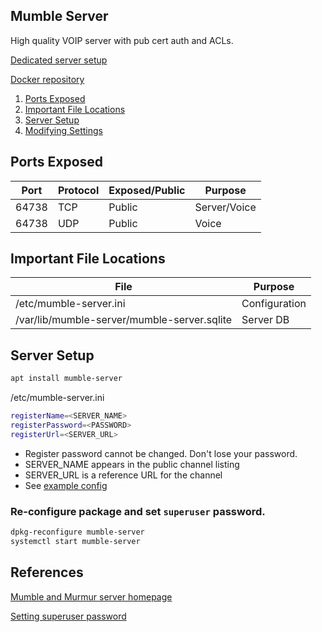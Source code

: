 Mumble Server
-------------
High quality VOIP server with pub cert auth and ACLs.

[Dedicated server setup](transmission-dedicated.md)

[Docker repository][1]

1. [Ports Exposed](#ports-exposed)
1. [Important File Locations](#important-file-locations)
1. [Server Setup](#server-setup)
1. [Modifying Settings](#modifying-settings)

Ports Exposed
-------------

| Port  | Protocol | Exposed/Public | Purpose      |
|-------|----------|----------------|--------------|
| 64738 | TCP      | Public         | Server/Voice |
| 64738 | UDP      | Public         | Voice        |

Important File Locations
------------------------

| File                                        | Purpose       |
|---------------------------------------------|---------------|
| /etc/mumble-server.ini                      | Configuration |
| /var/lib/mumble-server/mumble-server.sqlite | Server DB     |

Server Setup
------------

```bash
apt install mumble-server
```

/etc/mumble-server.ini
```bash
registerName=<SERVER_NAME>
registerPassword=<PASSWORD>
registerUrl=<SERVER_URL>
```
 * Register password cannot be changed. Don't lose your password.
 * SERVER_NAME appears in the public channel listing
 * SERVER_URL is a reference URL for the channel
 * See [example config](mumble-server.ini)

### Re-configure package and set `superuser` password.
```bash
dpkg-reconfigure mumble-server
systemctl start mumble-server
```

References
----------
[Mumble and Murmur server homepage][1]

[Setting superuser password][2]


[1]: http://mumble.sourceforge.net/
[2]: http://mumble.sourceforge.net/Running_Murmur#Setting_the_SuperUser_Password
